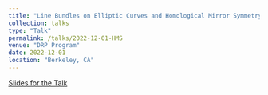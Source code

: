 ```yaml
---
title: "Line Bundles on Elliptic Curves and Homological Mirror Symmetry"
collection: talks
type: "Talk"
permalink: /talks/2022-12-01-HMS
venue: "DRP Program"
date: 2022-12-01
location: "Berkeley, CA"
---
```

[Slides for the Talk](/assets/pdf/HMS.pdf)

